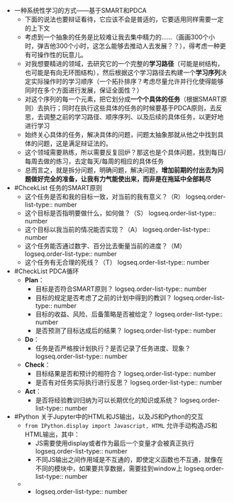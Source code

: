 - 一种系统性学习的方式——基于SMART和PDCA
	- 下面的说法也要辩证看待，它应该不会是普适的，它要适用同样需要一定的上下文
	- 考虑到一个抽象的任务是比较难让我去集中精力的……（画画300个小时，弹吉他300个小时，这怎么能够去推动人去发展？？），得考虑一种更有可操作性的玩意儿。
	- 对我想要精进的领域，去研究它的一个完整的**学习路径**（可能是树结构，也可能是有向无环图结构），然后根据这个学习路径去构建一个**学习序列**决定实际操作时的学习顺序（一个拓扑排序？考虑尽量允许并行化使得能够同时在多个方面进行发展，保证全面性？）
	- 对这个序列的每一个元素，把它划分成**一个个具体的任务**（根据SMART原则）去执行；同时在执行这些具体的任务的时候要基于PDCA原则，去反思，去调整之前的学习路径、顺序序列、以及后续的具体任务，以更好地进行学习
	- 始终关心具体的任务，解决具体的问题，问题太抽象那就从他之中找到具体的问题，这是满足辩证法的。
	- 这个领域需要熟练，所以需要反复回炉？那这也是个具体问题，找到每日/每周去做的练习，去定每天/每周的相应的具体任务
	- 总而言之，就是拆分问题，明确问题，解决问题，**增加前期的付出去为问题做好完全的准备，让我有力气能使出来，而非是在拖延中全部耗尽**
- #ChcekList 任务的SMART原则
	- 这个任务是否和我的目标一致，对当前的我有意义？（R）
	  logseq.order-list-type:: number
	- 这个目标是否指明要做什么，如何做？（S）
	  logseq.order-list-type:: number
	- 这个目标以我当前的情况能否实现？（A）
	  logseq.order-list-type:: number
	- 这个任务能否通过数字、百分比去衡量当前的进度？（M）
	  logseq.order-list-type:: number
	- 这个任务有无合理的死线？（T）
	  logseq.order-list-type:: number
- #CheckList PDCA循环
	- **Plan**：
		- 目标是否符合SMART原则？
		  logseq.order-list-type:: number
		- 目标的规定是否考虑了之前的计划中得到的教训？
		  logseq.order-list-type:: number
		- 目标的收益、风险、后备策略是否被给定？
		  logseq.order-list-type:: number
		- 是否预测了目标达成后的结果？
		  logseq.order-list-type:: number
	- **Do**：
		- 任务是否严格按计划执行？是否记录了任务进度、现象？
		  logseq.order-list-type:: number
	- **Check**：
		- 目标结果是否和预计的相符合？
		  logseq.order-list-type:: number
		- 是否有对任务实际执行进行反思？
		  logseq.order-list-type:: number
	- **Act**：
		- 是否将经验教训归纳为可以长期优化的知识或系统？
		  logseq.order-list-type:: number
- #Python 关于Jupyter中的HTML和JS输出，以及JS和Python的交互
	- `from IPython.display import Javascript, HTML` 允许手动构造JS和HTML输出，其中：
		- JS需要使用display或者作为最后一个变量才会被真正执行
		  logseq.order-list-type:: number
		- 不同JS输出之间作用域是不互通的，即使定义函数也不互通，就像在不同的模块中，如果要共享数据，需要挂到window上
		  logseq.order-list-type:: number
	-
		- logseq.order-list-type:: number